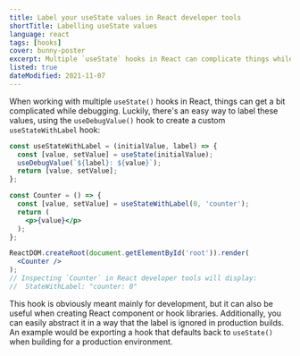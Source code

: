 ```yaml
---
title: Label your useState values in React developer tools
shortTitle: Labelling useState values
language: react
tags: [hooks]
cover: bunny-poster
excerpt: Multiple `useState` hooks in React can complicate things while debugging. Luckily, there's an easy way to label these values.
listed: true
dateModified: 2021-11-07
---
```


When working with multiple `useState()` hooks in React, things can get a bit complicated while debugging. Luckily, there's an easy way to label these values, using the `useDebugValue()` hook to create a custom `useStateWithLabel` hook:

```jsx
const useStateWithLabel = (initialValue, label) => {
  const [value, setValue] = useState(initialValue);
  useDebugValue(`${label}: ${value}`);
  return [value, setValue];
};

const Counter = () => {
  const [value, setValue] = useStateWithLabel(0, 'counter');
  return (
    <p>{value}</p>
  );
};

ReactDOM.createRoot(document.getElementById('root')).render(
  <Counter />
);
// Inspecting `Counter` in React developer tools will display:
//  StateWithLabel: "counter: 0"
```

This hook is obviously meant mainly for development, but it can also be useful when creating React component or hook libraries. Additionally, you can easily abstract it in a way that the label is ignored in production builds. An example would be exporting a hook that defaults back to `useState()` when building for a production environment.
